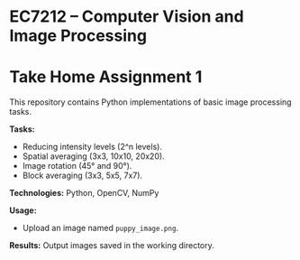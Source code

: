 # EC7212 – Computer Vision and Image Processing  
# Take Home Assignment 1 

This repository contains Python implementations of basic image processing tasks. 

**Tasks:**
- Reducing intensity levels (2^n levels).
- Spatial averaging (3x3, 10x10, 20x20).
- Image rotation (45° and 90°).
- Block averaging (3x3, 5x5, 7x7).

**Technologies:** Python, OpenCV, NumPy

**Usage:**  
- Upload an image named `puppy_image.png`.  

**Results:** Output images saved in the working directory.
